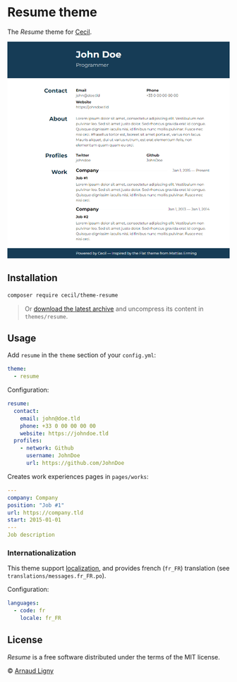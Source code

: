 # Resume theme

The _Resume_ theme for [Cecil](https://cecil.app).

![Demo screenshot](docs/screenshot.png)

## Installation

```bash
composer require cecil/theme-resume
```

> Or [download the latest archive](https://github.com/Cecilapp/theme-resume/releases/latest/) and uncompress its content in `themes/resume`.

## Usage

Add `resume` in the `theme` section of your `config.yml`:

```yaml
theme:
  - resume
```

Configuration:

```yaml
resume:
  contact:
    email: john@doe.tld
    phone: +33 0 00 00 00 00
    website: https://johndoe.tld
  profiles:
    - network: Github
      username: JohnDoe
      url: https://github.com/JohnDoe
```

Creates work experiences pages in `pages/works`:

```yaml
---
company: Company
position: "Job #1"
url: https://company.tld
start: 2015-01-01
---
Job description
```

### Internationalization

This theme support [localization](https://cecil.app/documentation/templates/#localization), and provides french (`fr_FR`) translation (see `translations/messages.fr_FR.po`).

Configuration:

```yaml
languages:
  - code: fr
    locale: fr_FR
```

## License

 _Resume_ is a free software distributed under the terms of the MIT license.

© [Arnaud Ligny](https://arnaudligny.fr)
